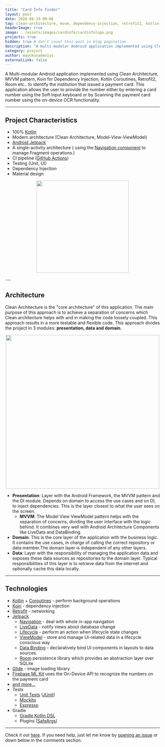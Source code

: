 ```yaml
---
title: "Card Info Finder"
layout: post
date: 2020-08-19 09:06
tag: clean-architecture, mvvm, dependency-injection, retrofit2, kotlin-coroutines, koin, room, mockito, junit, mlkit, firebase, DataBinding, Android
headerImage: true
image: ../assets/images/cardinfo/cardinfologo.png
projects: true
hidden: true # don't count this post in blog pagination
description: "A multi-modular Android application implemented using Clean Architecture, MVVM pattern, Koin, Kotlin Coroutines, Retrofit2, Room etc.. to identify the institution that issued a payment card"
category: project
author: mayokunadeniyi
externalLink: false
---
```


A Multi-modular Android application implemented using Clean Architecture, MVVM pattern, Koin for Dependency Injection, Kotlin Coroutines, Retrofit2, Room etc.. to identify the institution that issued a payment card. This application allows the user to provide the number either by entering a card number using the Soft Input keyboard or by Scanning the payment card number using the on-device OCR functionality. 

---
## Project Characteristics

* 100% [Kotlin](https://kotlinlang.org/)
* Modern architecture (Clean Architecture, Model-View-ViewModel)
* [Android Jetpack](https://developer.android.com/jetpack)
* A single-activity architecture ( using the [Navigation component](https://developer.android.com/guide/navigation/navigation-getting-started) to manage Fragment operations.)
* CI pipeline ([GitHub Actions](https://github.com/features/actions))
* Testing (Unit, UI)
* Dependency Injection
* Material design

<p align="center"><a><img src="../assets/images/cardinfo/app-demo.gif" width="300"></a></p>
---

## Architecture
Clean Architecture is the "core architecture" of this application. The main purpose of this approach is to achieve a separation of concerns which Clean architecture helps with and in
making the code loosely coupled. This approach results in a more testable and flexible code. This approach divides the project in 3 modules: **presentation, data and domain**.

<p align="center"><a><img src="../assets/images/cardinfo/clean-arch.png" width="500"></a></p>

* **Presentation**: Layer with the Android Framework, the MVVM pattern and the DI module. Depends on domain to access the use cases and on DI, to inject dependencies. This is the layer closest 
to what the user sees on the screen. 
    - **MVVM**: The Model View ViewModel pattern helps with the separation of concerns, dividing the user interface with the logic behind. It combines very well with Android Architecture Components like LiveData and DataBinding.
* **Domain**: This is the core layer of the application with the business logic. It contains the use cases, in charge of calling the correct repository or data member.The domain layer is independent of any other layers. 
* **Data**: Layer with the responsibility of managing the application data and exposes these data sources as repositories to the domain layer. Typical responsibilities of this layer is to retrieve data from the internet and optionally cache this data locally.

---

## Technologies
* [Kotlin](https://kotlinlang.org/) + [Coroutines](https://kotlinlang.org/docs/reference/coroutines-overview.html) - perform background operations
* [Koin](https://insert-koin.io/) - dependency injection
* [Retrofit](https://square.github.io/retrofit/) - networking
* [Jetpack](https://developer.android.com/jetpack)
    * [Navigation](https://developer.android.com/topic/libraries/architecture/navigation/) - deal with whole in-app navigation
    * [LiveData](https://developer.android.com/topic/libraries/architecture/livedata) - notify views about database change
    * [Lifecycle](https://developer.android.com/topic/libraries/architecture/lifecycle) - perform an action when lifecycle state changes
    * [ViewModel](https://developer.android.com/topic/libraries/architecture/viewmodel) - store and manage UI-related data in a lifecycle conscious way
    * [Data Binding](https://developer.android.com/topic/libraries/data-binding/) - declaratively bind UI components in layouts to data sources.
    * [Room](https://developer.android.com/topic/libraries/architecture/room) persistence library which provides an abstraction layer over SQLite
* [Glide](https://bumptech.github.io/glide/l) - image loading library
* [Firebase ML Kit](https://developers.google.com/ml-kit) uses the On-Device API to recognize the numbers on the payment card
* [and more...](https://github.com/mayokunthefirst/CardInfoFinder/blob/master/buildSrc/src/main/kotlin/Dependencies.kt)
* Tests
    * [Unit Tests](https://en.wikipedia.org/wiki/Unit_testing) ([JUnit](https://junit.org/junit4/))
    * [Mockito](https://site.mockito.org/)
    * [Espresso](https://developer.android.com/training/testing/espresso)
* Gradle
    * [Gradle Kotlin DSL](https://docs.gradle.org/current/userguide/kotlin_dsl.html)
    * Plugins ([SafeArgs](https://developer.android.com/guide/navigation/navigation-pass-data#Safe-args))


---

Check it out [here](https://github.com/mayokunthefirst/CardInfoFinder).
If you need help, just let me know by [opening an issue](https://github.com/mayokunthefirst/CardInfoFinder/issues) or down below in the comments section.
